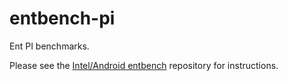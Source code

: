 # entbench-pi
Ent PI benchmarks.

Please see the [Intel/Android entbench](https://github.com/pl-ent-lang/ent) repository for instructions.
